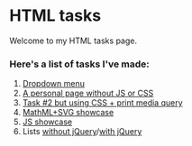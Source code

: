 # HTML tasks

Welcome to my HTML tasks page.

### Here's a list of tasks I've made:
1. [Dropdown menu](task1.html "Task 1")
2. [A personal page without JS or CSS](task2.html "Task 2")
3. [Task #2 but using CSS + print media query](task2_css.html "Task 2.1")
4. [MathML+SVG showcase](mathml.html "Task 3")
5. [JS showcase](js_tasks.html "Task 3")
6. Lists [without jQuery](lists_no_jq.html)/[with jQuery](lists_jq.html)